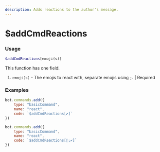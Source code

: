 ```yaml
---
description: Adds reactions to the author's message.
---
```


# $addCmdReactions

### Usage

```php
$addCmdReactions[emoji(s)]
```

This function has one field.

1. `emoji(s)` - The emojis to react with, separate emojis using `;`. \| Required

### Examples

```javascript
bot.commands.add({
    type: "basicCommand",
    name: "react",
    code: `$addCmdReactions[✔]`
})
```

```javascript
bot.commands.add({
    type: "basicCommand",
    name: "react",
    code: `$addCmdReactions[🎉;✔]`
})
```

